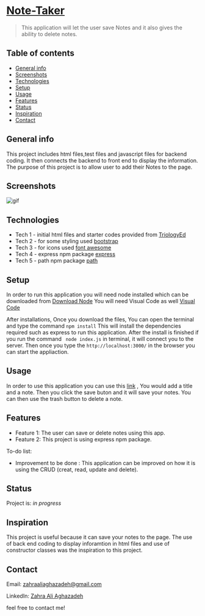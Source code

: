 # [Note-Taker](https://notetakingappyalda.herokuapp.com/)
> This application will let the user save Notes and it also gives the ability to delete notes.

## Table of contents
* [General info](#general-info)
* [Screenshots](#screenshots)
* [Technologies](#technologies)
* [Setup](#setup)
* [Usage](#usage)
* [Features](#features)
* [Status](#status)
* [Inspiration](#inspiration)
* [Contact](#contact)

## General info
This project includes html files,test files and javascript files for backend coding. It then connects the backend to front end to display the information. The purpose of this project is to allow user to add their Notes to the page.


## Screenshots

![gif](images/gif2.gif)

## Technologies
* Tech 1 - initial html files and starter codes provided from [TriologyEd](https://www.trilogyed.com/)
* Tech 2 - for some styling used [bootstrap](https://getbootstrap.com/)
* Tech 3 - for icons used [font awesome](https://fontawesome.com/)
* Tech 4 - express npm package [express](https://www.npmjs.com/package/express)
* Tech 5 - path npm package [path](https://nodejs.org/docs/latest/api/path.html)

## Setup
In order to run this application you will need node installed which can be downloaded from [Download Node](https://nodejs.org/en/download/) You will need Visual Code as well [Visual Code](https://code.visualstudio.com/)

After installations, Once you download the files, You can open the terminal and type the command ``` npm install ``` This will install the dependencies required such as express to run this application. After the install is finished if you run the command ``` node index.js``` in terminal, it will connect you to the server. Then once you type the ```http://localhost:3000/``` in the browser you can start the appliaction.

## Usage
In order to use this application you can use this [link](https://notetakingappyalda.herokuapp.com/) , You would add a title and a note. Then you click the save buton and it will save your notes. You can then use the trash button to delete a note.

## Features
* Feature 1: The user can save or delete notes using this app.
* Feature 2: This project is using express npm package.


To-do list:

* Improvement to be done : This application can be improved on how it is using the CRUD (creat, read, update and delete).



## Status
Project is:  _in progress_

## Inspiration
This project is useful because it can save your notes to the page. The use of back end coding to display inforamtion in html files and use of constructor classes was the inspiration to this project.

## Contact
Email: zahraaliaghazadeh@gmail.com

LinkedIn: [Zahra Ali Aghazadeh](https://www.linkedin.com/in/zahraaliaghazadeh)

feel free to contact me!
